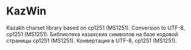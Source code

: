 # KazWin
Kazakh charset library based on cp1251 (MS1251). Conversion to UTF-8, cp1251 (MS1251). 
Библиотека казахских символов на базе кодовой страницы cp1251 (MS1251). Конвертация в UTF-8, cp1251 (MS1251).
